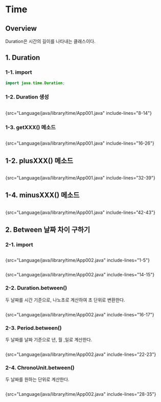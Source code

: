 # Time

## Overview
Duration은 시간의 길이를 나타내는 클래스이다.




## 1. Duration

### 1-1. import
```Java
import java.time.Duration;
```

### 1-2. Duration 생성

```Java
```
{src="Language/java/library/time/App001.java" include-lines="8-14"}

### 1-3. getXXX() 메소드
```Java
```
{src="Language/java/library/time/App001.java" include-lines="16-26"}

## 1-2. plusXXX() 메소드
```Java
```
{src="Language/java/library/time/App001.java" include-lines="32-39"}


## 1-4. minusXXX() 메소드
```Java
```
{src="Language/java/library/time/App001.java" include-lines="42-43"}


## 2. Between 날짜 차이 구하기

### 2-1. import
```Java
```
{src="Language/java/library/time/App002.java" include-lines="1-5"}

```Java
```
{src="Language/java/library/time/App002.java" include-lines="14-15"}

### 2-2. Duration.between()
두 날짜를 시간 기준으로, 나노초로 계산하여 초 단위로 변환한다.
```Java
```
{src="Language/java/library/time/App002.java" include-lines="16-17"}


### 2-3. Period.between()
두 날짜를 날짜 기준으로 년, 월 ,일로 계산한다.

```Java
```
{src="Language/java/library/time/App002.java" include-lines="22-23"}


### 2-4. ChronoUnit.between()
두 날짜를 원하는 단위로 계산한다.

```Java
```
{src="Language/java/library/time/App002.java" include-lines="28-35"}




